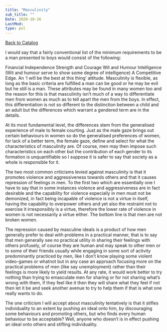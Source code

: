 ```yaml
---
title: "Masculinity"
sub_title: ""
Date: 2020-10-26
LastMod:
type: pol
---
```


[Back to Catalog](/)

I would say that a fairly conventional list of the minimum requirements to be a man presented to boys would consist of the following:

Financial Independence
Strength and Courage
Wit and Humour
Intelligence (Wit and humour serve to show some degree of intelligence)
A Competitive Edge. An ‘I will be the best at this thing’ attitude.
Masculinity is flexible, as long as the basic criteria are fulfilled a man can be good or he may be evil but he still is a man. These attributes may be found in many women too and the reason for this is that masculinity isn’t much of a way to differentiate men from women as much as to tell apart the men from the boys. In effect, this differentiation is not so different to the distinction between a child and an adult but the differences which warrant a gendered term are in the details.

At its most fundamental level, the differences stem from the generalised experience of male to female courting. Just as the male gaze brings out certain behaviours in women so do the generalised preferences of women, for lack of a better term, the female gaze, define and select for what the characteristics of masculinity are. Of course, men may then impose such characteristics on each other but the contribution of each gender to its formation is unquantifiable so I suppose it is safer to say that society as a whole is responsible for it.

The two most common criticisms levied against masculinity is that it promotes violence and aggressiveness towards others and that it causes repression of feelings in men. To the first two which are essentially one I have to say that in some instances violence and aggressiveness are in fact desirable and the capability for violence especially in men must not be demonized, in fact being incapable of violence is not a virtue in itself, having the capability to overpower others and yet also the restraint not to exercise it irresponsibly is a virtue, therefore the lower rate of violence in women is not necessarily a virtue either. The bottom line is that men are not broken women.

The repression caused by masculine ideals is a product of how men generally prefer to deal with problems in a practical manner, that is to say that men generally see no practical utility in sharing their feelings with others profusely, of course they are human and may speak to other men or to some of their friends usually while engaging in some sort of activity predominantly practiced by men, like I don’t know playing some violent video-games or whatnot but in any case an approach focusing more on the practical problems of men (like say unemployment) rather than their feelings is more likely to yield results. At any rate, it would work better to try nothing than trying to emasculate men for sharing or for not sharing what’s wrong with them, if they feel like it then they will share what they feel if not then let it be and seek another avenue to try to help them if that is what one really wants to do.

The one criticism I will accept about masculinity tentatively is that it stifles individuality to an extent by pushing an ideal onto him, by discouraging some behaviours and promoting others, but who finds every human behaviour to be acceptable? Well, anyone who doesn’t is in effect pushing an ideal onto others and stifling individuality.
